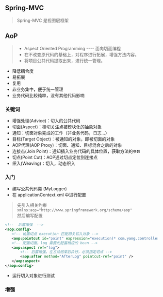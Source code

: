 ## Spring-MVC

> Spring-MVC 是视图层框架

### 
## AoP
> - Aspect Oriented Programming  ---- 面向切面编程
> - 在不改变原代码的基础上，对程序进行拓展，增强方法内容。
> - 将项目公共代码提取出来，进行统一管理。 

 - 降低耦合度
 - 易拓展
 - 复用
 - 非业务集中，便于统一管理
 - 业务代码比较纯粹，没有其他代码影响

### 关键词

 - 增强处理(Advice)：切入的公共代码
 - 切面(Aspect)：横切关注点被模块化的抽象对象
 - 通知：切面对象完成的工作（非业务代码，日志...）
 - 目标(Target Object)：被通知的对象，即被切面的对象
 - AOP代理(AOP Proxy)：切面、通知、目标混合之后的对象
 - 连接点(Join Point)：通知插入业务代码的具体位置，获取方法的`参数`
 - 切点(Point Cut)：AOP通过切点定位到连接点
 - 织入(Weaving)：切入，动态织入

### 入门

- 编写公共代码类 (MyLogger)
- 在 applicationContext.xml 中进行配置 
> 先引入相关约束  `xmlns:aop="http://www.springframework.org/schema/aop"`   
> 然后编写配置

 ```xml
<!--  后置增强  -->
<aop:config>
    <!-- 设置切点 execution 匹配相关切入对象 -->
    <aop:pointcut id="point" expression="execution(* com.yang.controller.*.*(..))"/>
    <!-- 配置切面，log 需要先配置相应的 bean -->
    <aop:aspect ref="log">
        <!-- 后置增强，在方法结束后执行，必须指定切点 -->
        <aop:after method="AfterLog" pointcut-ref="point" />
    </aop:aspect>
</aop:config>
 ```
- 运行切入对象进行测试

### 增强


